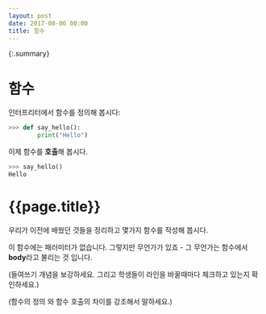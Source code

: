 ```yaml
---
layout: post
date: 2017-08-06 00:00
title: 함수 
---
```


{:.summary}

<div id="ppt" markdown="1">

# 함수

인터프리터에서 함수를 정의해 봅시다:

```python
>>> def say_hello(): 
        print("Hello")
```

이제 함수를 **호출**해 봅시다.

```python
>>> say_hello()
Hello
```

</div>

<div id="desc" markdown="1">

# {{page.title}}

우리가 이전에 배웠던 것들을 정리하고 몇가지 함수를 작성해 봅시다.

이 함수에는 패러미터가 없습니다. 그렇지만 무언가가 있죠 - 그 무언가는 함수에서 **body**라고 불리는 것 입니다.



(들여쓰기 개념을 보강하세요. 그리고 학생들이 라인을 바꿀때마다 체크하고 있는지 확인하세요.)

(함수의 정의 와 함수 호출의 차이를 강조해서 말하세요.)

</div>